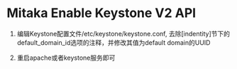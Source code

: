 # Mitaka Enable Keystone V2 API

1. 编辑Keystone配置文件/etc/keystone/keystone.conf, 去除[indentity]节下的default_domain_id选项的注释，并修改其值为default domain的UUID

2. 重启apache或者keystone服务即可
